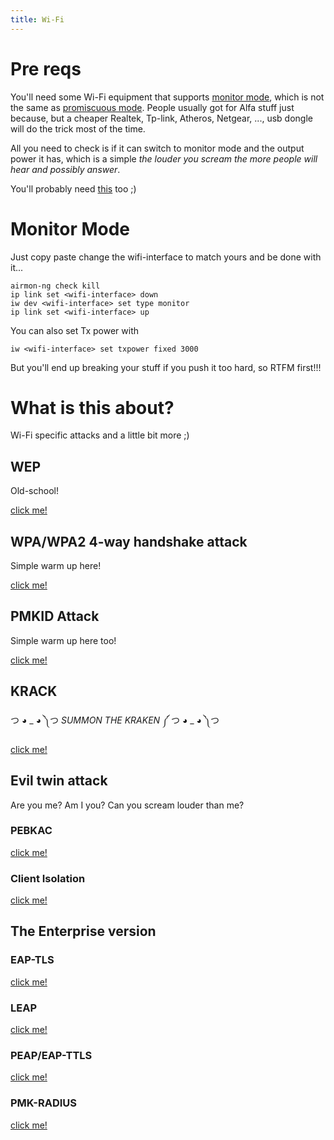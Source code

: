 ```yaml
---
title: Wi-Fi
---
```


# Pre reqs
You'll need some Wi-Fi equipment that supports [monitor mode](https://en.wikipedia.org/wiki/Monitor_mode), which is not the same as [promiscuous mode](https://en.wikipedia.org/wiki/Promiscuous_mode). 
People usually got for Alfa stuff just because, but a cheaper Realtek, Tp-link, Atheros, Netgear, ..., usb dongle will do the trick most of the time. 

All you need to check is if it can switch to monitor mode and the output power it has, which is a simple *the louder you scream the more people will hear and possibly answer*.

You'll probably need [this](https://github.com/aircrack-ng/rtl8812au) too ;)

# Monitor Mode
Just copy paste change the wifi-interface to match yours and be done with it...
```
airmon-ng check kill
ip link set <wifi-interface> down
iw dev <wifi-interface> set type monitor
ip link set <wifi-interface> up
```
You can also set Tx power with
```
iw <wifi-interface> set txpower fixed 3000
```
But you'll end up breaking your stuff if you push it too hard, so RTFM first!!!

# What is this about?
Wi-Fi specific attacks and a little bit more ;)

## WEP
Old-school!

[click me!](./wep)

## WPA/WPA2 4-way handshake attack
Simple warm up here!

[click me!](./4whs)

## PMKID Attack
Simple warm up here too!

[click me!](./pmkid)

## KRACK
つ ◕ _ ◕ ༽つ *SUMMON THE KRAKEN* ༼ つ ◕ _ ◕ ༽つ

[click me!](./krack)

## Evil twin attack
Are you me? Am I you? Can you scream louder than me?

### PEBKAC
[click me!](./pebkac)

### Client Isolation
[click me!](./client-isolation)


## The Enterprise version

### EAP-TLS
[click me!](./eap-tls)

### LEAP
[click me!](./leap)

### PEAP/EAP-TTLS
[click me!](./peap-eap-ttls)

### PMK-RADIUS
[click me!](./pmk-radius)
